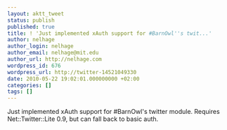 ```yaml
---
layout: aktt_tweet
status: publish
published: true
title: ! 'Just implemented xAuth support for #BarnOwl''s twit...'
author: nelhage
author_login: nelhage
author_email: nelhage@mit.edu
author_url: http://nelhage.com
wordpress_id: 676
wordpress_url: http://twitter-14521049330
date: 2010-05-22 19:02:01.000000000 +02:00
categories: []
tags: []
---
```

Just implemented xAuth support for #BarnOwl's twitter module. Requires Net::Twitter::Lite 0.9, but can fall back to basic auth.
